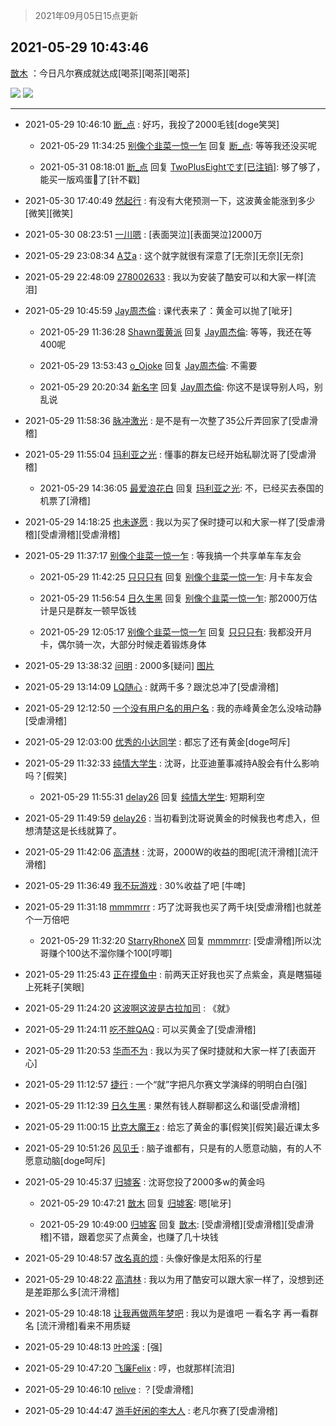 > 2021年09月05日15点更新
<link rel="stylesheet" href="https://cdn.jsdelivr.net/gh/taotie6/sampleJSON@main/css/photo_show.css">


 ## 2021-05-29 10:43:46 

 [㪚木](https://www.coolapk.com/feed/27306120?shareKey=YmI4NjA3OWU0ZmVkNjEzMTc4MDM~) ：今日凡尔赛成就达成[喝茶][喝茶][喝茶] 

<div class="album">
<img class="img-item" src="http://image.coolapk.com/feed/2021/0529/10/1081091_a64ad487_6224_4106@1080x1796.jpeg" />
<img class="img-item" src="http://image.coolapk.com/feed/2021/0529/10/1081091_44103c6e_6224_4108@1080x1884.jpeg" />
</div>

 ------- 

- 2021-05-29 10:46:10 [断_点](uid=3301521) : 好巧，我投了2000毛钱[doge笑哭] 

    - 2021-05-29 11:34:25 [别像个韭菜一惊一乍](uid=824256) 回复 [断_点](uid=3301521): 等等我还没买呢 

    - 2021-05-31 08:18:01 [断_点](uid=3301521) 回复 [TwoPlusEightです[已注销]](uid=8676950): 够了够了，能买一版鸡蛋🥚了[针不戳] 

- 2021-05-30 17:40:49 [然起行](uid=2111263) : 有没有大佬预测一下，这波黄金能涨到多少[微笑][微笑] 

- 2021-05-30 08:23:51 [一川嗯](uid=1255162) : [表面哭泣][表面哭泣]2000万 

- 2021-05-29 23:08:34 [A艾a](uid=3498998) : 这个就字就很有深意了[无奈][无奈][无奈] 

- 2021-05-29 22:48:09 [278002633](uid=130056) : 我以为安装了酷安可以和大家一样[流泪] 

- 2021-05-29 10:45:59 [Jay周杰倫](uid=1010273) : 课代表来了：黄金可以抛了[呲牙] 

    - 2021-05-29 11:36:28 [Shawn蛋黄派](uid=2642278) 回复 [Jay周杰倫](uid=1010273): 等等，我还在等400呢 

    - 2021-05-29 13:53:43 [o_Ojoke](uid=773015) 回复 [Jay周杰倫](uid=1010273): 不需要 

    - 2021-05-29 20:20:34 [新名字](uid=1651051) 回复 [Jay周杰倫](uid=1010273): 你这不是误导别人吗，别乱说 

- 2021-05-29 11:58:36 [脉冲激光](uid=1825566) : 是不是有一次整了35公斤弄回家了[受虐滑稽] 

- 2021-05-29 11:55:04 [玛利亚之光](uid=3142203) : 懂事的群友已经开始私聊沈哥了[受虐滑稽] 

    - 2021-05-29 14:36:05 [最爱浪花白](uid=4387769) 回复 [玛利亚之光](uid=3142203): 不，已经买去泰国的机票了[滑稽] 

- 2021-05-29 14:18:25 [也未遂愿](uid=3056500) : 我以为买了保时捷可以和大家一样了[受虐滑稽][受虐滑稽][受虐滑稽] 

- 2021-05-29 11:37:17 [别像个韭菜一惊一乍](uid=824256) : 等我搞一个共享单车车友会 

    - 2021-05-29 11:42:25 [只只只有](uid=2467028) 回复 [别像个韭菜一惊一乍](uid=824256): 月卡车友会 

    - 2021-05-29 11:56:54 [日久生黑](uid=1062678) 回复 [别像个韭菜一惊一乍](uid=824256): 那2000万估计是只是群友一顿早饭钱 

    - 2021-05-29 12:05:17 [别像个韭菜一惊一乍](uid=824256) 回复 [只只只有](uid=2467028): 我都没开月卡，偶尔骑一次，大部分时候走着锻炼身体 

- 2021-05-29 13:38:32 [问明](uid=2554027) : 2000多[疑问] [图片](http://image.coolapk.com/feed/2021/0529/13/2554027_4064cd09_6711_3753@254x250.jpeg)

- 2021-05-29 13:14:09 [LQ随心](uid=1002360) : 就两千多？跟沈总冲了[受虐滑稽] 

- 2021-05-29 12:12:50 [一个没有用户名的用户名](uid=1314924) : 我的赤峰黄金怎么没啥动静[受虐滑稽] 

- 2021-05-29 12:03:00 [优秀的小达同学](uid=3114536) : 都忘了还有黄金[doge呵斥] 

- 2021-05-29 11:32:33 [纯情大学生](uid=2174369) : 沈哥，比亚迪董事减持A股会有什么影响吗？[假笑] 

    - 2021-05-29 11:55:31 [delay26](uid=2369222) 回复 [纯情大学生](uid=2174369): 短期利空 

- 2021-05-29 11:49:59 [delay26](uid=2369222) : 当初看到沈哥说黄金的时候我也考虑入，但想清楚这是长线就算了。 

- 2021-05-29 11:42:06 [高清林](uid=8114305) : 沈哥，2000W的收益的图呢[流汗滑稽][流汗滑稽] 

- 2021-05-29 11:36:49 [我不玩游戏](uid=3058829) : 30%收益了吧 [牛啤] 

- 2021-05-29 11:31:18 [mmmmrrr](uid=3384805) : 巧了沈哥我也买了两千块[受虐滑稽]也就差个一万倍吧 

    - 2021-05-29 11:32:20 [StarryRhoneX](uid=3488925) 回复 [mmmmrrr](uid=3384805): [受虐滑稽]所以沈哥赚个100达不溜你赚个100[哼唧] 

- 2021-05-29 11:25:43 [正在摸鱼中](uid=1977355) : 前两天正好我也买了点紫金，真是瞎猫碰上死耗子[笑眼] 

- 2021-05-29 11:24:20 [这波啊这波是古拉加司](uid=3369995) : 《就》 

- 2021-05-29 11:24:11 [吃不胖QAQ](uid=2739014) : 可以买黄金了[受虐滑稽] 

- 2021-05-29 11:20:53 [华而不为](uid=1212555) : 我以为买了保时捷就和大家一样了[表面开心] 

- 2021-05-29 11:12:57 [捷行](uid=1629443) : 一个“就”字把凡尔赛文学演绎的明明白白[强] 

- 2021-05-29 11:12:39 [日久生黑](uid=1062678) : 果然有钱人群聊都这么和谐[受虐滑稽] 

- 2021-05-29 11:00:15 [比克大魔王z](uid=824574) : 给忘了黄金的事[假笑][假笑]最近课太多 

- 2021-05-29 10:51:26 [风见壬](uid=1512297) : 脑子谁都有，只是有的人愿意动脑，有的人不愿意动脑[doge呵斥] 

- 2021-05-29 10:45:37 [归墟客](uid=3287587) : 沈哥您投了2000多w的黄金吗 

    - 2021-05-29 10:47:21 [㪚木](uid=1081091) 回复 [归墟客](uid=3287587): 嗯[呲牙] 

    - 2021-05-29 10:49:00 [归墟客](uid=3287587) 回复 [㪚木](uid=1081091): [受虐滑稽][受虐滑稽][受虐滑稽]不错，跟着您买了点黄金，也赚了几十块钱 

- 2021-05-29 10:48:57 [改名真的烦](uid=2838207) : 头像好像是太阳系的行星 

- 2021-05-29 10:48:22 [高清林](uid=8114305) : 我以为用了酷安可以跟大家一样了，没想到还是差距那么多[流汗滑稽] 

- 2021-05-29 10:48:18 [让我再做两年梦吧](uid=2045980) : 我以为是谁吧 一看名字 再一看群名 [流汗滑稽]看来不用质疑 

- 2021-05-29 10:48:13 [叶吟溪](uid=426664) : [强] 

- 2021-05-29 10:47:20 [飞廉Felix](uid=900024) : 哼，也就那样[流泪] 

- 2021-05-29 10:46:10 [relive](uid=1401589) : ？[受虐滑稽] 

- 2021-05-29 10:44:47 [游手好闲的李大人](uid=1704844) : 老凡尔赛了[受虐滑稽] 


